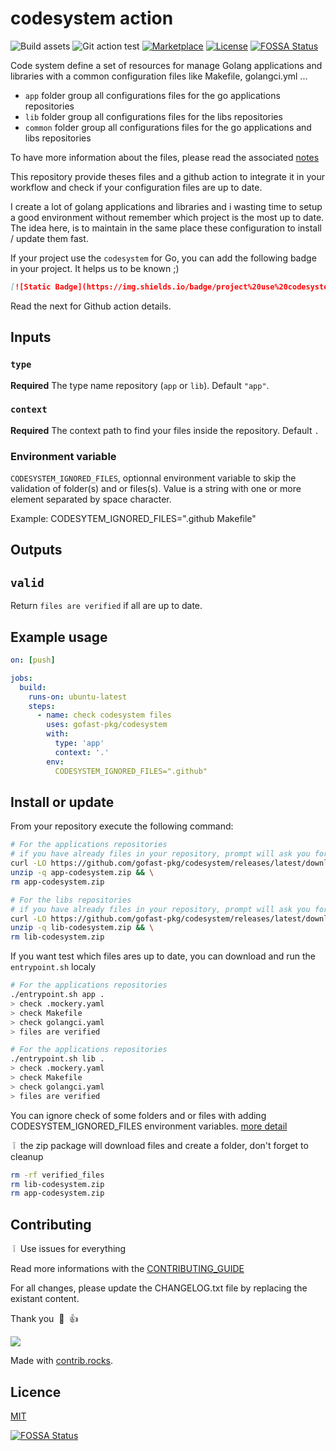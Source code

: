 # codesystem action

![Build assets](https://github.com/gofast-pkg/codesystem/actions/workflows/bundle-asset.yml/badge.svg)
![Git action test](https://github.com/gofast-pkg/codesystem/actions/workflows/test-gitaction.yml/badge.svg)
[![Marketplace](https://img.shields.io/badge/git%20action-marketplace-informational?style=flat-square)](https://github.com/marketplace/actions/codesystem-checker)
[![License](http://img.shields.io/badge/license-mit-blue.svg?style=flat-square)](https://raw.githubusercontent.com/gofast-pkg/codesystem/blob/main/LICENSE)
[![FOSSA Status](https://app.fossa.com/api/projects/git%2Bgithub.com%2Fgofast-pkg%2Fcodesystem.svg?type=shield)](https://app.fossa.com/projects/git%2Bgithub.com%2Fgofast-pkg%2Fcodesystem?ref=badge_shield)

Code system define a set of resources for manage Golang applications and libraries with a common configuration files like Makefile, golangci.yml ...

- `app` folder group all configurations files for the go applications repositories
- `lib` folder group all configurations files for the libs repositories
- `common` folder group all configurations files for the go applications and libs repositories

To have more information about the files, please read the associated [notes](https://github.com/gofast-pkg/codesystem/tree/main/CODESYSTEM.md)

This repository provide theses files and a github action to integrate it in your workflow and check if your configuration files are up to date.

I create a lot of golang applications and libraries and i wasting time to setup a good environment without remember which project is the most up to date. The idea here, is to maintain in the same place these configuration to install / update them fast.

If your project use the `codesystem` for Go, you can add the following badge in your project. It helps us to be known ;)

``` Markdown
[![Static Badge](https://img.shields.io/badge/project%20use%20codesystem-green?link=https%3A%2F%2Fgithub.com%2Fgofast-pkg%2Fcodesystem)](https://github.com/gofast-pkg/codesystem)
```

Read the next for Github action details.

## Inputs

### `type`

**Required** The type name repository (`app` or `lib`). Default `"app"`.

### `context`

**Required** The context path to find your files inside the repository. Default `.`

### Environment variable

`CODESYSTEM_IGNORED_FILES`, optionnal environment variable to skip the validation of folder(s) and or files(s). Value is a string with one or more element separated by space character.

Example: CODESYTEM_IGNORED_FILES=".github Makefile"

## Outputs

## `valid`

Return `files are verified` if all are up to date.

## Example usage

``` yaml
on: [push]

jobs:
  build:
    runs-on: ubuntu-latest
    steps:
      - name: check codesystem files
        uses: gofast-pkg/codesystem
        with:
          type: 'app'
          context: '.'
        env:
          CODESYSTEM_IGNORED_FILES=".github"
```

## Install or update

From your repository execute the following command:

``` bash
# For the applications repositories
# if you have already files in your repository, prompt will ask you for replacing
curl -LO https://github.com/gofast-pkg/codesystem/releases/latest/download/app-codesystem.zip && \
unzip -q app-codesystem.zip && \
rm app-codesystem.zip
```

``` bash
# For the libs repositories
# if you have already files in your repository, prompt will ask you for replacing
curl -LO https://github.com/gofast-pkg/codesystem/releases/latest/download/lib-codesystem.zip && \
unzip -q lib-codesystem.zip && \
rm lib-codesystem.zip
```

If you want test which files ares up to date, you can download and run the `entrypoint.sh` localy

``` bash
# For the applications repositories
./entrypoint.sh app .
> check .mockery.yaml
> check Makefile
> check golangci.yaml
> files are verified
```

``` bash
# For the applications repositories
./entrypoint.sh lib .
> check .mockery.yaml
> check Makefile
> check golangci.yaml
> files are verified
```

You can ignore check of some folders and or files with adding CODESYSTEM_IGNORED_FILES environment variables. [more detail](#environment-variable)

&nbsp;:grey_exclamation:&nbsp; the zip package will download files and create a folder, don't forget to cleanup

``` bash
rm -rf verified_files
rm lib-codesystem.zip
rm app-codesystem.zip
```

## Contributing

&nbsp;:grey_exclamation:&nbsp; Use issues for everything

Read more informations with the [CONTRIBUTING_GUIDE](./.github/CONTRIBUTING.md)

For all changes, please update the CHANGELOG.txt file by replacing the existant content.

Thank you &nbsp;:pray:&nbsp;&nbsp;:+1:&nbsp;

<a href="https://github.com/gofast-pkg/codesystem/graphs/contributors">
  <img src="https://contrib.rocks/image?repo=gofast-pkg/codesystem">
</a>

Made with [contrib.rocks](https://contrib.rocks).

## Licence

[MIT](https://github.com/gofast-pkg/codesystem/blob/main/LICENSE)

[![FOSSA Status](https://app.fossa.com/api/projects/git%2Bgithub.com%2Fgofast-pkg%2Fcodesystem.svg?type=large)](https://app.fossa.com/projects/git%2Bgithub.com%2Fgofast-pkg%2Fcodesystem?ref=badge_large)
